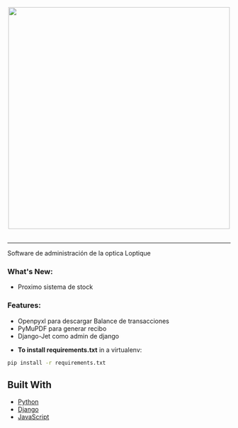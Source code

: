 <p align="center">
  <img src="https://i.ibb.co/1XKb98K/logo.png" width="500">
  <br />
  <br />

--------------------------------------------------------------------------------

Software de administración de la optica Loptique


### What's New:

- Proximo sistema de stock


### Features:

- Openpyxl para descargar Balance de transacciones
- PyMuPDF para generar recibo
- Django-Jet como admin de django


* **To install requirements.txt** in a virtualenv:
```bash
pip install -r requirements.txt
```

## Built With

* [Python](https://www.python.org/)
* [Django](https://www.djangoproject.com/)
* [JavaScript](https://www.javascript.com/)
